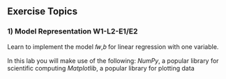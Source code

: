 ## Exercise Topics
### 1) Model Representation W1-L2-E1/E2
Learn to implement the model  𝑓𝑤,𝑏 for linear regression with one variable.

In this lab you will make use of the following:
*NumPy*, a popular library for scientific computing
*Matplotlib*, a popular library for plotting data
